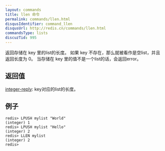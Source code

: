 ```yaml
---
layout: commands
title: llen 命令
permalink: commands/llen.html
disqusIdentifier: command_llen
disqusUrl: http://redis.cn/commands/llen.html
commandsType: lists
discuzTid: 995
---
```


返回存储在 key 里的list的长度。 如果 key 不存在，那么就被看作是空list，并且返回长度为 0。 当存储在 key 里的值不是一个list的话，会返回error。

## 返回值

[integer-reply](/topics/protocol.html#integer-reply): key对应的list的长度。

## 例子

	redis> LPUSH mylist "World"
	(integer) 1
	redis> LPUSH mylist "Hello"
	(integer) 2
	redis> LLEN mylist
	(integer) 2
	redis> 
